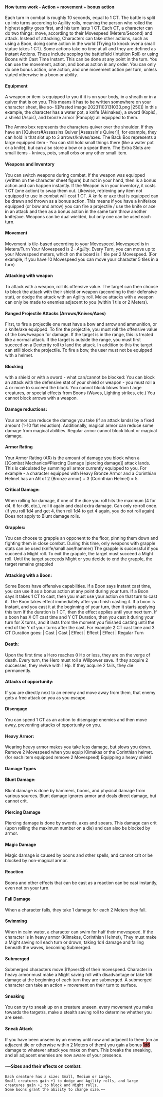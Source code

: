 #### How turns work - Action + movement + bonus action
Each turn in combat is roughly 10 seconds, equal to 1 CT.
The battle is split up into turns according to Agility rolls, meaning the person who rolled the highest agility goes first, and his turn lasts 1 CT.
Each CT, a character can do two things: move, according to their Movespeed (Meters/Second) and attack.
Instead of attacking, Characters can take other actions, such as using a Boon, doing some action in the world (Trying to knock over a small statue takes 1 CT).
Some actions take no time at all and they are defined as Instant Actions.
These include scoping the battlefield (Intuition Roll) or using Boons with Cast Time Instant. 
This can be done at any point in the turn.
You can use the movement, action, and bonus action in any order.
You can only do one bonus action, one action, and one movement action per turn, unless stated otherwise in a boon or ability.

#### Equipment
A weapon or item is equipped to you if it is on your body, in a sheath or in a quiver that is on you.
This means it has to be written somewhere on your character sheet, like so- 
![[Pasted image 20231103131033.png |250]]
In this example, the character has a water pot, a knife (Akinakes), a sword (Kopis), a shield (Aspis), and bronze armor (Panoply) all equipped to them.

The Ammo box represents the characters quiver over the shoulder.
If they have an [[Quivers#Assassins Quiver |Assassin's Quiver]], for example, they can hold in that slot up to 3 arrows/knives/axes.
The Back Box represents a large equipped item - 
You can still hold small things there (like a water pot or a knife), but can also store a bow or a spear there.
The Extra Slots are small items - knives, pots, small orbs or any other small item.

#### Weapons and Inventory
You can switch weapons during combat.
If the weapon was equipped (written on the character sheet figure) but not in your hand, then is a bonus action and can happen instantly.
If the Weapon is in your inventory, it costs 1 CT (one action) to swap them out.
Likewise, retrieving any item not equipped to use in combat will cost 1 CT.
A knife or axe that is equipped can be drawn and thrown as a bonus action.
This means if you have a knife/axe equipped (or bow and arrow) you can fire a projectile / use the knife or axe in an attack and then as a bonus action in the same turn throw another knife/axe.
Weapons can be dual wielded, but only one can be used each turn.

#### Movement
Movement is tile-based according to your Movespeed.
Movespeed is in Meters/Turn
Your Movespeed is $2 \cdot Agility$.
Every Turn, you can move up to your Movespeed meters, which on the board is 1 tile per 2 Movespeed.
(For example, if you have 10 Movespeed you can move your character 5 tiles in a turn)

#### Attacking with weapon
To attack with a weapon, roll its offensive value.
The target can then choose to block the attack with their shield or weapon (according to their defensive stat), or dodge the attack with an Agility roll.
Melee attacks with a weapon can only be made to enemies adjacent to you (within 1 tile or 2 Meters).

#### Ranged Projectile Attacks (Arrows/Knives/Axes)
First, to fire a projectile one must have a bow and arrow and ammunition, or a knife/axe equipped.
To fire the projectile, you must roll the offensive value of the bow/weapon for damage.
If the target is in the range, this is treated like a normal attack.
If the target is outside the range, you must first succeed on a Dexterity roll to land the attack.
In addition to this the target can still block the projectile.
To fire a bow, the user must not be equipped with a helmet.

#### Blocking
with a shield or with a sword - what can/cannot be blocked:
You can block an attack with the defensive stat of your shield or weapon - you must roll a 4 or more to succeed the block.
You cannot block blows from Large creatures, or special effects from Boons (Waves, Lighting strikes, etc.)
You cannot block arrows with a weapon.

#### Damage reductions:
Your armor can reduce the damage you take (if an attack lands) by a fixed amount (1-10 flat reduction).
Additionally, magical armor can reduce some damage from magical abilities.
Regular armor cannot block blunt or magical damage.

#### Armor Rating
Your Armor Rating (AR) is the amount of damage you block when a [[Combat Mechanics#Piercing Damage |piercing damage]] attack lands. This is calculated by summing all armor currently equipped to you.
For example - a character equipped with Heavy Bronze Armor and a Corinthian Helmet has an AR of 2 (Bronze armor) + 3 (Corinthian Helmet) = 5.

#### Critical Damage:
When rolling for damage, if one of the dice you roll hits the maximum (4 for d4, 6 for d6, etc.), roll it again and deal extra damage.
Can only re-roll once. (if you roll 1d4 and get 4, then roll 1d4 to get 4 again, you do not roll again)
Does not apply to Blunt damage rolls.

#### Grapples:
You can choose to grapple an opponent to the floor, pinning them down and fighting them in close combat.
During this time, only weapons with grapple stats can be used (knife/small axe/hammer)
The grapple is successful if you succeed a Might roll.
To exit the grapple, the target must succeed a Might roll.
Until the target succeeds Might or you decide to end the grapple, the target remains grappled

#### Attacking with a Boon:
Some Boons have offensive capabilities. 
If a Boon says Instant cast time, you can use it as a bonus action at any point during your turn.
If a Boon says it takes 1 CT to cast, then you must use your action on that turn to cast it. The Boon takes effect immediately after you finish casting it.
If a boon is Instant, and you cast it at the beginning of your turn, then it starts applying this turn
If the duration is 1 CT, then the effect applies until your next turn.
If a boon has X CT cast time and Y CT Duration, then you cast it during your turn for X turns, and it lasts from the moment you finished casting until the end of the Y of your turns after the cast.
For example 2 CT cast time and 3 CT Duration goes:
| Cast | Cast | Effect | Effect | Effect | Regular Turn

#### Death:
Upon the first time a Hero reaches 0 Hp or less, they are on the verge of death.
Every turn, the Hero must roll a Willpower save.
If they acquire 2 successes, they revive with 1 Hp.
If they acquire 2 fails, they die permanently.

#### Attacks of opportunity:
If you are directly next to an enemy and move away from them, that enemy gets a free attack on you as you escape.

#### Disengage
You can spend 1 CT as an action to disengage enemies and then move away, preventing attacks of opportunity on you.

#### Heavy Armor:
Wearing heavy armor makes you take less damage, but slows you down. 
Remove 2 Movespeed when you equip Klimakas or the Corinthian helmet. (for each item equipped remove 2 Movespeed)
Equipping a heavy shield

#### Damage Types
#### Blunt Damage:
Blunt damage is done by hammers, boons, and physical damage from various sources.
Blunt damage ignores armor and deals direct damage, but cannot crit.

#### Piercing Damage
Piercing damage is done by swords, axes and spears.
This damage can crit (upon rolling the maximum number on a die) and can also be blocked by armor.

#### Magic Damage
Magic damage is caused by boons and other spells, and cannot crit or be blocked by non-magical armor.

#### Reaction
Boons and other effects that can be cast as a reaction can be cast instantly, even not on your turn.

#### Fall Damage
When a character falls, they take 1 damage for each 2 Meters they fall.

#### Swimming
When in calm water, a character can swim for half their movespeed.
If the character is in heavy armor (Klimakas, Corinthian Helmet), They must make a Might saving roll each turn or drown, taking 1d4 damage and falling beneath the waves, becoming Submerged.

#### Submerged
Submerged characters move $1\over4$ of their movespeed. 
Character in heavy armor must make a Might saving roll with disadvantage or take 1d6 damage at the beginning of each turn they are submerged. 
A submerged character can take an action + movement on their turn to surface.

#### Sneaking
You can try to sneak up on a creature unseen.
every movement you make towards the target/s, make a stealth saving roll to determine whether you are seen.
#### Sneak Attack
If you have been unseen by an enemy until now and adjacent to them (on an adjacent tile or otherwise within 2 Meters of them) you gain a bonus <mark style="background: #930000A6;">1d6</mark> damage to whatever attack you make on them. 
This breaks the sneaking, and all adjacent enemies are now aware of your presence. 

#### ~~Sizes and their effects on combat:
	Each creature has a size: Small, Medium or Large.
	Small creatures gain +1 to dodge and Agility rolls, and large creatures gain +1 to block and Might rolls.
	Some boons grant the ability to change size.~~